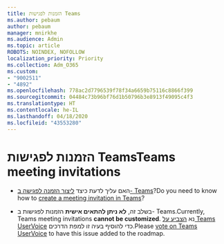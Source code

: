 ```yaml
---
title: הזמנות לפגישות Teams
ms.author: pebaum
author: pebaum
manager: mnirkhe
ms.audience: Admin
ms.topic: article
ROBOTS: NOINDEX, NOFOLLOW
localization_priority: Priority
ms.collection: Adm_O365
ms.custom:
- "9002511"
- "4892"
ms.openlocfilehash: 778ac2d7796539f78f34a6659b75116c8866f399
ms.sourcegitcommit: 04484c73b96bf76d1b50796b3e8913f49095c4f3
ms.translationtype: HT
ms.contentlocale: he-IL
ms.lasthandoff: 04/18/2020
ms.locfileid: "43553280"
---
```

# <a name="teams-meeting-invitations"></a><span data-ttu-id="ba4ac-102">הזמנות לפגישות Teams</span><span class="sxs-lookup"><span data-stu-id="ba4ac-102">Teams meeting invitations</span></span>

- <span data-ttu-id="ba4ac-103">האם עליך לדעת כיצד [ליצור הזמנה לפגישה ב- Teams](https://support.office.com/article/Schedule-a-meeting-in-Teams-943507a9-8583-4c58-b5d2-8ec8265e04e5)?</span><span class="sxs-lookup"><span data-stu-id="ba4ac-103">Do you need to know how to [create a meeting invitation in Teams](https://support.office.com/article/Schedule-a-meeting-in-Teams-943507a9-8583-4c58-b5d2-8ec8265e04e5)?</span></span>

- <span data-ttu-id="ba4ac-104">בשלב זה, **לא ניתן להתאים אישית** הזמנות לפגישות ב- Teams.</span><span class="sxs-lookup"><span data-stu-id="ba4ac-104">Currently, Teams meeting invitations **cannot be customized**.</span></span> <span data-ttu-id="ba4ac-105">נא [הצביע על Teams UserVoice](https://microsoftteams.uservoice.com/) כדי להוסיף בעיה זו למפת הדרכים.</span><span class="sxs-lookup"><span data-stu-id="ba4ac-105">Please [vote on Teams UserVoice](https://microsoftteams.uservoice.com/) to have this issue added to the roadmap.</span></span>
